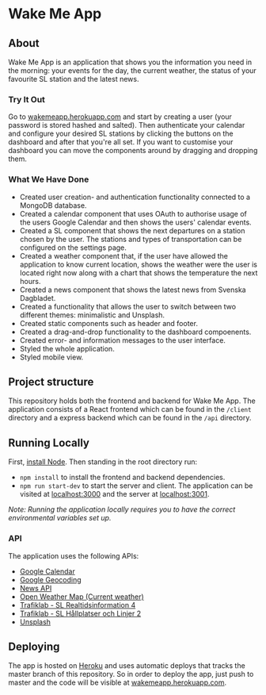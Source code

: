 # Wake Me App

## About
Wake Me App is an application that shows you the information you need in the morning: your events for the day, the current weather, the status of your favourite SL station and the latest news.

### Try It Out
Go to [wakemeapp.herokuapp.com](https://wakemeapp.herokuapp.com) and start by creating a user (your password is stored hashed and salted). Then authenticate your calendar and configure your desired SL stations by clicking the buttons on the dashboard and after that you're all set. If you want to customise your dashboard you can move the components around by dragging and dropping them.

### What We Have Done
- Created user creation- and authentication functionality connected to a MongoDB database.
- Created a calendar component that uses OAuth to authorise usage of the users Google Calendar and then shows the users' calendar events.
- Created a SL component that shows the next departures on a station chosen by the user. The stations and types of transportation can be configured on the settings page.
- Created a weather component that, if the user have allowed the application to know current location, shows the weather were the user is located right now along with a chart that shows the temperature the next hours.
- Created a news component that shows the latest news from Svenska Dagbladet.
- Created a functionality that allows the user to switch between two different themes: minimalistic and Unsplash.
- Created static components such as header and footer.
- Created a drag-and-drop functionality to the dashboard compoenents.
- Created error- and information messages to the user interface.
- Styled the whole application.
- Styled mobile view.

## Project structure
This repository holds both the frontend and backend for Wake Me App. The application consists of a React frontend which can be found in the `/client` directory and a express backend which can be found in the `/api` directory.

## Running Locally
First, [install Node](https://docs.npmjs.com/getting-started/installing-node). Then standing in the root directory run:
* `npm install` to install the frontend and backend dependencies.
* `npm run start-dev` to start the server and client. The application can be visited at [localhost:3000](https://localhost:3000) and the server at [localhost:3001](https://localhost:3001).  

*Note: Running the application locally requires you to have the correct environmental variables set up.*

### API
The application uses the following APIs:
- [Google Calendar](https://developers.google.com/calendar/)
- [Google Geocoding](https://developers.google.com/maps/documentation/geocoding/start)
- [News API](https://newsapi.org/s/svenska-dagbladet-api)
- [Open Weather Map (Current weather)](https://openweathermap.org/current)
- [Trafiklab - SL Realtidsinformation 4](https://www.trafiklab.se/api/sl-realtidsinformation-4)
- [Trafiklab - SL Hållplatser och Linjer 2](https://www.trafiklab.se/api/sl-hallplatser-och-linjer-2)
- [Unsplash](https://source.unsplash.com/)

## Deploying
The app is hosted on [Heroku](https://heroku.com) and uses automatic deploys that tracks the master branch of this repository. So in order to deploy the app, just push to master and the code will be visible at [wakemeapp.herokuapp.com](https://wakemeapp.herokuapp.com).